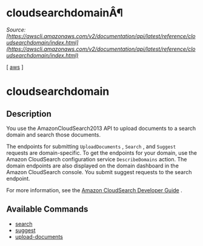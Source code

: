 # cloudsearchdomainÂ¶

*Source: [https://awscli.amazonaws.com/v2/documentation/api/latest/reference/cloudsearchdomain/index.html](https://awscli.amazonaws.com/v2/documentation/api/latest/reference/cloudsearchdomain/index.html)*

[ [aws](https://awscli.amazonaws.com/v2/documentation/api/latest/reference/index.html#cli-aws) ]

# cloudsearchdomain

## Description

You use the AmazonCloudSearch2013 API to upload documents to a search domain and search those documents.

The endpoints for submitting `UploadDocuments` , `Search` , and `Suggest` requests are domain-specific. To get the endpoints for your domain, use the Amazon CloudSearch configuration service `DescribeDomains` action. The domain endpoints are also displayed on the domain dashboard in the Amazon CloudSearch console. You submit suggest requests to the search endpoint.

For more information, see the [Amazon CloudSearch Developer Guide](http://docs.aws.amazon.com/cloudsearch/latest/developerguide) .

## Available Commands

- [search](https://awscli.amazonaws.com/v2/documentation/api/latest/reference/cloudsearchdomain/search.html)
- [suggest](https://awscli.amazonaws.com/v2/documentation/api/latest/reference/cloudsearchdomain/suggest.html)
- [upload-documents](https://awscli.amazonaws.com/v2/documentation/api/latest/reference/cloudsearchdomain/upload-documents.html)